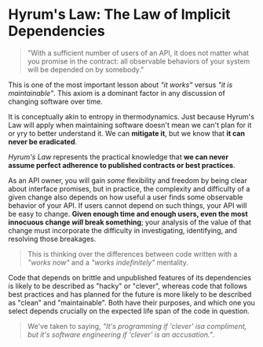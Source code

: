 # Hyrum's Law: The Law of Implicit Dependencies

> "With a sufficient number of users of an API, it does not matter what you promise in the contract: all observable behaviors of your system will be depended on by somebody."

This is one of the most important lesson about *"it works"* versus *"it is maintainable"*. This axiom is a dominant factor in any discussion of changing software over time.

It is conceptually akin to entropy in thermodynamics. Just because Hyrum's Law will apply when maintaining software doesn't mean we can't plan for it or yry to better understand it. We can **mitigate it**, but we know that **it can never be eradicated**.

*Hyrum's Law* represents the practical knowledge that **we can never assume perfect adherence to published contracts or best practices**.

As an API owner, you will gain *some* flexibility and freedom by being clear about interface promises, but in practice, the complexity and difficulty of a given change also depends on how useful a user finds some observable behavior of your API. If users cannot depend on such things, your API will be easy to change. **Given enough time and enough users, even the most innocuous change _will_ break something**; your analysis of the value of that change must incorporate the difficulty in investigating, identifying, and resolving those breakages.

> This is thinking over the differences between code written with a *"works now"* and a *"works indefinitely"* mentality.

Code that depends on brittle and unpublished features of its dependencies is likely to be described as "hacky" or "clever", whereas code that follows best practices and has planned for the future is more likely to be described as "clean" and "maintainable". Both have their purposes, and which one you select depends crucially on the expected life span of the code in question.

> We've taken to saying, *"It's programming if 'clever' isa compliment, but it's software engineering if 'clever' is an accusation."*.
